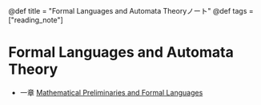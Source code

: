 @def title = "Formal Languages and Automata Theoryノート"
@def tags = ["reading_note"]

# Formal Languages and Automata Theory

- 一章 [Mathematical Preliminaries and Formal Languages](/blog/2020/FLaAT_note/section1)
